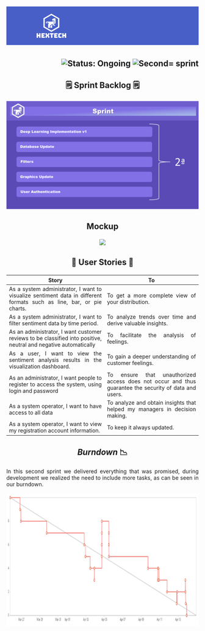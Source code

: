 <h1 align="center">
    <img src="https://github.com/GroupHextech/HEXTECH-API6sem/blob/main/docs/images/hextechBanner.png" alt="Logo Hextech">
</h1>

<h2 align="right">
        <img src="https://img.shields.io/badge/status-complete-blue?style=for-the-badge&logo=appveyor" alt="Status: Ongoing">   
        <img src="https://img.shields.io/badge/sprint-1-blue?style=for-the-badge&logo=appveyor" alt="Second= sprint">
</h2>

## <p align="center"> 🗒️ Sprint Backlog 🗒️

<p align="center">
  <img src="https://github.com/GroupHextech/HEXTECH-API6sem/blob/main/docs/images/Sprint2.PNG" width="600">
</p>

## <p align="center"> Mockup

<p align="center">
  <img src="https://github.com/GroupHextech/HEXTECH-API6sem/blob/main/docs/images/Sprint2.gif" width="600">
</p>

## <p align="center"> 👦 User Stories 👧
<table align="justify">
  <thead>
    <tr>
      <th>Story</th>
      <th>To</th>
    </tr>
  </thead>
  <tbody>
    <tr>
      <td align="justify">As a system administrator, I want to visualize sentiment data in different formats such as line, bar, or pie charts.</td>
      <td align="justify">To get a more complete view of your distribution.</td>
    </tr>
    <tr>
      <td align="justify">As a system administrator, I want to filter sentiment data by time period.</td>
      <td align="justify">To analyze trends over time and derive valuable insights.</td>
    </tr>
    <tr>
      <td align="justify">As an administrator, I want customer reviews to be classified into positive, neutral and negative automatically</td>
      <td align="justify">To facilitate the analysis of feelings.</td>
    </tr>
    <tr>
      <td align="justify">As a user, I want to view the sentiment analysis results in the visualization dashboard.</td>
      <td align="justify">To gain a deeper understanding of customer feelings.</td>
    </tr>
    <tr>
      <td align="justify">As an administrator, I want people to register to access the system, using login and password</td>
      <td align="justify">To ensure that unauthorized access does not occur and thus guarantee the security of data and users.</td>
    </tr>
    <tr>
      <td align="justify">As a system operator, I want to have access to all data</td>
      <td align="justify">To analyze and obtain insights that helped my managers in decision making.</td>
    </tr>
    <tr>
      <td align="justify">As a system operator, I want to view my registration account information.</td>
      <td align="justify">To keep it always updated.</td>
    </tr>
  </tbody>
</table>

## <p align="center"> *Burndown* 📉
<p align="justify"> In this second sprint we delivered everything that was promised, during development we realized the need to include more tasks, as can be seen in our burndown.</p>

<p align="center">
        <img src="https://github.com/GroupHextech/HEXTECH-API6sem/blob/main/docs/images/brundownSprint1.png" height="350">
</p>
